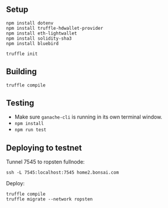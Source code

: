 
Setup
----------------------------------------------------------------

    npm install dotenv
    npm install truffle-hdwallet-provider
    npm install eth-lightwallet
    npm install solidity-sha3
    npm install bluebird

    truffle init
    

Building
----------------------------------------------------------------

    truffle compile


Testing
----------------------------------------------------------------

* Make sure `ganache-cli` is running in its own terminal window.
* `npm install`
* `npm run test`


Deploying to testnet
----------------------------------------------------------------

Tunnel 7545 to ropsten fullnode:

    ssh -L 7545:localhost:7545 home2.bonsai.com

Deploy:

    truffle compile
    truffle migrate --network ropsten


